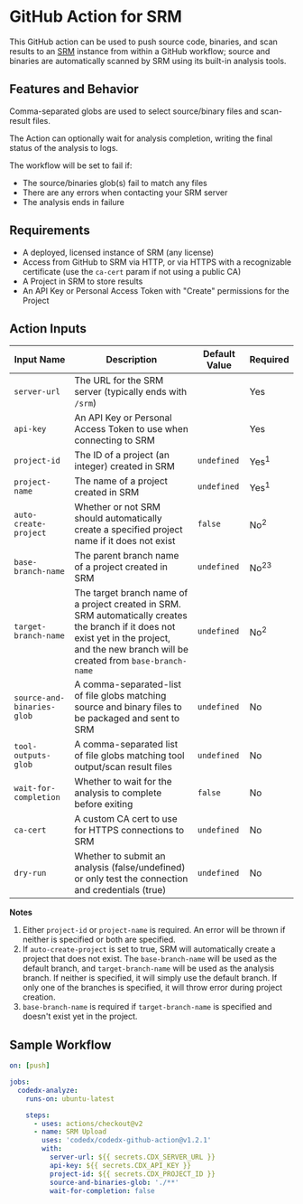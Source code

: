 # GitHub Action for SRM

This GitHub action can be used to push source code, binaries, and scan results to an [SRM](https://www.blackduck.com/software-risk-manager.html) instance from within a GitHub workflow; source and binaries are automatically scanned by SRM using its built-in analysis tools.

## Features and Behavior

Comma-separated globs are used to select source/binary files and scan-result files. 

The Action can optionally wait for analysis completion, writing the final status of the analysis to logs.

The workflow will be set to fail if:

- The source/binaries glob(s) fail to match any files
- There are any errors when contacting your SRM server
- The analysis ends in failure

## Requirements

- A deployed, licensed instance of SRM (any license)
- Access from GitHub to SRM via HTTP, or via HTTPS with a recognizable certificate (use the `ca-cert` param if not using a public CA)
- A Project in SRM to store results
- An API Key or Personal Access Token with "Create" permissions for the Project

## Action Inputs

| Input Name                 | Description                                                                                                                                                                                       | Default Value | Required                    |
|----------------------------|---------------------------------------------------------------------------------------------------------------------------------------------------------------------------------------------------|---------------|-----------------------------|
| `server-url`               | The URL for the SRM server (typically ends with `/srm`)                                                                                                                                           |               | Yes                         |
| `api-key`                  | An API Key or Personal Access Token to use when connecting to SRM                                                                                                                                 |               | Yes                         |
| `project-id`               | The ID of a project (an integer) created in SRM                                                                                                                                                   | `undefined`   | Yes<sup>1</sup>             |
| `project-name`             | The name of a project created in SRM                                                                                                                                                              | `undefined`   | Yes<sup>1</sup>             |
| `auto-create-project`      | Whether or not SRM should automatically create a specified project name if it does not exist                                                                                                      | `false`       | No<sup>2</sup>              |
| `base-branch-name`         | The parent branch name of a project created in SRM                                                                                                                                                | `undefined`   | No<sup>2</sup><sup>3</sup>  |
| `target-branch-name`       | The target branch name of a project created in SRM. <br/>SRM automatically creates the branch if it does not exist yet in the project, and the new branch will be created from `base-branch-name` | `undefined`   | No<sup>2</sup>              |
| `source-and-binaries-glob` | A comma-separated-list of file globs matching source and binary files to be packaged and sent to SRM                                                                                              | `undefined`   | No                          |
| `tool-outputs-glob`        | A comma-separated list of file globs matching tool output/scan result files                                                                                                                       | `undefined`   | No                          |
| `wait-for-completion`      | Whether to wait for the analysis to complete before exiting                                                                                                                                       | `false`       | No                          |
| `ca-cert`                  | A custom CA cert to use for HTTPS connections to SRM                                                                                                                                              | `undefined`   | No                          |
| `dry-run`                  | Whether to submit an analysis (false/undefined) or only test the connection and credentials (true)                                                                                                | `undefined`   | No                          |

**Notes**
1. Either `project-id` or `project-name` is required. An error will be thrown if neither is specified or both are specified.
2. If `auto-create-project` is set to true, SRM will automatically create a project that does not exist.
   The `base-branch-name` will be used as the default branch, and `target-branch-name` will be used as the analysis branch.
   If neither is specified, it will simply use the default branch.
   If only one of the branches is specified, it will throw error during project creation.
3. `base-branch-name` is required if `target-branch-name` is specified and doesn't exist yet in the project.

## Sample Workflow

```yaml
on: [push]

jobs:
  codedx-analyze:
    runs-on: ubuntu-latest

    steps:
      - uses: actions/checkout@v2
      - name: SRM Upload
        uses: 'codedx/codedx-github-action@v1.2.1'
        with:
          server-url: ${{ secrets.CDX_SERVER_URL }}
          api-key: ${{ secrets.CDX_API_KEY }}
          project-id: ${{ secrets.CDX_PROJECT_ID }}
          source-and-binaries-glob: './**'
          wait-for-completion: false
```
